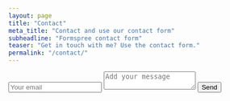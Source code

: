 ```yaml
---
layout: page
title: "Contact"
meta_title: "Contact and use our contact form"
subheadline: "Formspree contact form"
teaser: "Get in touch with me? Use the contact form."
permalink: "/contact/"
---
```

<form method="POST" action="https://formspree.io/stanislav.i.petrov@gmail.com">
  <input type="email" name="email" placeholder="Your email">
  <textarea name="message" placeholder="Add your message"></textarea>
  <button type="submit">Send</button>
</form>
